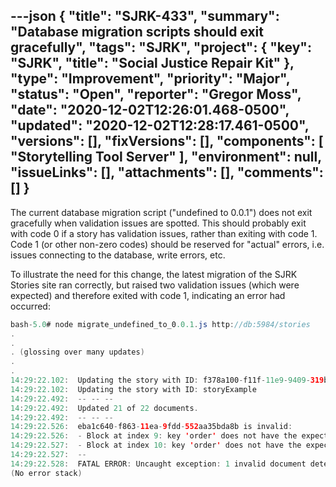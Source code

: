 ---json
{
  "title": "SJRK-433",
  "summary": "Database migration scripts should exit gracefully",
  "tags": "SJRK",
  "project": {
    "key": "SJRK",
    "title": "Social Justice Repair Kit"
  },
  "type": "Improvement",
  "priority": "Major",
  "status": "Open",
  "reporter": "Gregor Moss",
  "date": "2020-12-02T12:26:01.468-0500",
  "updated": "2020-12-02T12:28:17.461-0500",
  "versions": [],
  "fixVersions": [],
  "components": [
    "Storytelling Tool Server"
  ],
  "environment": null,
  "issueLinks": [],
  "attachments": [],
  "comments": []
}
---
The current database migration script ("undefined to 0.0.1") does not exit gracefully when validation issues are spotted. This should probably exit with code 0 if a story has validation issues, rather than exiting with code 1. Code 1 (or other non-zero codes) should be reserved for "actual" errors, i.e. issues connecting to the database, write errors, etc.

To illustrate the need for this change, the latest migration of the SJRK Stories site ran correctly, but raised two validation issues (which were expected) and therefore exited with code 1, indicating an error had occurred:

```java
bash-5.0# node migrate_undefined_to_0.0.1.js http://db:5984/stories
.
.
. (glossing over many updates)
.
.
14:29:22.102:  Updating the story with ID: f378a100-f11f-11e9-9409-319b90678833
14:29:22.102:  Updating the story with ID: storyExample
14:29:22.492:  -- -- --
14:29:22.492:  Updated 21 of 22 documents.
14:29:22.492:  -- -- --
14:29:22.526:  eba1c640-f863-11ea-9fdd-552aa35bda8b is invalid:
14:29:22.526:  - Block at index 9: key 'order' does not have the expected value of '9' and is instead '10'
14:29:22.527:  - Block at index 10: key 'order' does not have the expected value of '10' and is instead '9'
14:29:22.527:  --
14:29:22.528:  FATAL ERROR: Uncaught exception: 1 invalid document detected
(No error stack)
```

        